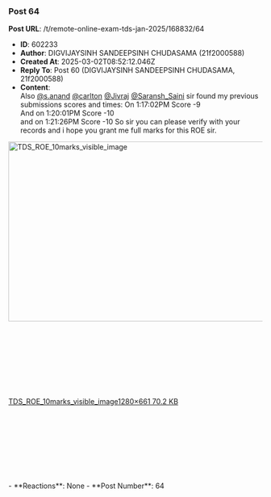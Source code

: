 ### Post 64
**Post URL**: /t/remote-online-exam-tds-jan-2025/168832/64
- **ID**: 602233
- **Author**: DIGVIJAYSINH SANDEEPSINH CHUDASAMA (21f2000588)
- **Created At**: 2025-03-02T08:52:12.046Z
- **Reply To**: Post 60 (DIGVIJAYSINH SANDEEPSINH CHUDASAMA, 21f2000588)
- **Content**:  
  Also <a class="mention" href="/u/s.anand">@s.anand</a> <a class="mention" href="/u/carlton">@carlton</a> <a class="mention" href="/u/jivraj">@Jivraj</a> <a class="mention" href="/u/saransh_saini">@Saransh_Saini</a> sir found my previous submissions scores and times:
On 1:17:02PM Score -9<br>
And on 1:20:01PM Score -10<br>
and on 1:21:26PM Score -10
So sir you can please verify with your records and i hope you grant me full marks for this ROE sir.<br>
<div class="lightbox-wrapper"><a class="lightbox" href="https://europe1.discourse-cdn.com/flex013/uploads/iitm/original/3X/2/c/2cae833d810d397c5307d31dcc1a68dcb21352d7.jpeg" data-download-href="/uploads/short-url/6ngTOV44rf3tyv8jqMIEmrCjtXN.jpeg?dl=1" title="TDS_ROE_10marks_visible_image" rel="noopener nofollow ugc"><img src="https://europe1.discourse-cdn.com/flex013/uploads/iitm/optimized/3X/2/c/2cae833d810d397c5307d31dcc1a68dcb21352d7_2_690x356.jpeg" alt="TDS_ROE_10marks_visible_image" data-base62-sha1="6ngTOV44rf3tyv8jqMIEmrCjtXN" width="690" height="356" srcset="https://europe1.discourse-cdn.com/flex013/uploads/iitm/optimized/3X/2/c/2cae833d810d397c5307d31dcc1a68dcb21352d7_2_690x356.jpeg, https://europe1.discourse-cdn.com/flex013/uploads/iitm/optimized/3X/2/c/2cae833d810d397c5307d31dcc1a68dcb21352d7_2_1035x534.jpeg 1.5x, https://europe1.discourse-cdn.com/flex013/uploads/iitm/original/3X/2/c/2cae833d810d397c5307d31dcc1a68dcb21352d7.jpeg 2x" data-dominant-color="182D2A"><div class="meta"><svg class="fa d-icon d-icon-far-image svg-icon" aria-hidden="true"><use href="#far-image"></use></svg><span class="filename">TDS_ROE_10marks_visible_image</span><span class="informations">1280×661 70.2 KB</span><svg class="fa d-icon d-icon-discourse-expand svg-icon" aria-hidden="true"><use href="#discourse-expand"></use></svg></div></a></div>
- **Reactions**: None
- **Post Number**: 64

